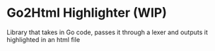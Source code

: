 # Go2Html Highlighter (WIP)

Library that takes in Go code, passes it through a lexer and outputs it highlighted in an html file
